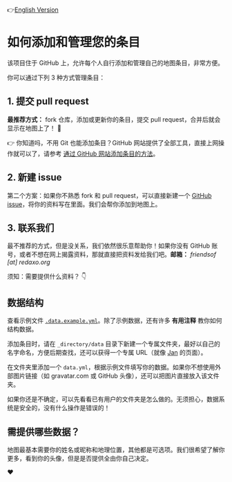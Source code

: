 <!--
 * @Author: likecanyon  
 * @Date: 2025-05-08 09:31:51
 * @LastEditors: likecanyon 1174578375@qq.com
 * @LastEditTime: 2025-05-08 10:01:17
 * @FilePath: \AlumniMap\_directory\README.md
 * @Description: 这是默认设置,请设置`customMade`, 打开koroFileHeader查看配置 进行设置: https://github.com/OBKoro1/koro1FileHeader/wiki/%E9%85%8D%E7%BD%AE
-->
<!-- README.md with language toggle -->
👉[English Version](https://github.com/SIA-Share/AlumniMap/blob/master/_directory/README.md) 

# 如何添加和管理您的条目

该项目住于 GitHub 上，允许每个人自行添加和管理自己的地图条目，非常方便。

你可以通过下列 3 种方式管理条目：

## 1. 提交 pull request

**最推荐方式：** fork 仓库，添加或更新你的条目，提交 pull request，合并后就会显示在地图上了！ 💯

👉 你知道吗，不用 Git 也能添加条目？GitHub 网站提供了全部工具，直接上网操作就可以了，请参考 [通过 GitHub 网站添加条目的方法](https://github.com/SIA-Share/AlumniMap/blob/master/_directory/howto-add-entry-via-github.md)。

## 2. 新建 issue

第二个方案：如果你不熟悉 fork 和 pull request，可以直接新建一个 [GitHub issue](https://github.com/SIA-Share/AlumniMap/issues)，将你的资料写在里面。我们会帮你添加到地图上。

## 3. 联系我们

最不推荐的方式，但是没关系，我们依然很乐意帮助你！如果你没有 GitHub 账号，或者不想在网上揭露资料，那就直接把资料发给我们吧。**邮箱：** _friendsof [at] redaxo.org_

须知：需要提供什么资料？ 👇

## 数据结构

查看示例文件 [`.data.example.yml`](https://github.com/SIA-Share/AlumniMap/blob/master/_directory/.data.example.yml)。除了示例数据，还有许多 **有用注释** 教你如何结构数据。

添加条目时，请在 `_directory/data` 目录下新建一个专属文件夹，最好以自己的名字命名，方便后期查找，还可以获得一个专属 URL（就像 [Jan](https://friendsofredaxo.github.io/community/#dergel) 的页面）。

在文件夹里添加一个 `data.yml`，根据示例文件填写你的数据。如果你不想使用外部图片链接（如 gravatar.com 或 GitHub 头像），还可以把图片直接放入该文件夹。

如果你还是不确定，可以先看看已有用户的文件夹是怎么做的。无须担心，数据系统是安全的，没有什么操作是错误的！

## 需提供哪些数据？

地图最基本需要你的姓名或昵称和地理位置，其他都是可选项。我们很希望了解你更多，看到你的头像，但是是否提供全由你自己决定。

❤️
